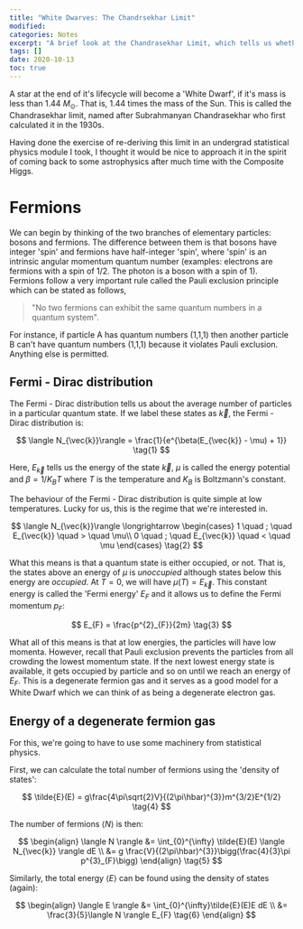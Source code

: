 ```yaml
---
title: "White Dwarves: The Chandrsekhar Limit"
modified:
categories: Notes
excerpt: "A brief look at the Chandrasekhar Limit, which tells us whether or not a star will turn out to be a White Dwarf."
tags: []
date: 2020-10-13
toc: true
---
```

A star at the end of it's lifecycle will become a 'White Dwarf', if it's mass is less than 1.44 $M_{\odot}$. That is, 1.44 times the mass of the Sun. This is called the Chandrasekhar limit, named after Subrahmanyan Chandrasekhar who first calculated it in the 1930s. 

Having done the exercise of re-deriving this limit in an undergrad statistical physics module I took, I thought it would be nice to approach it in the spirit of coming back to some astrophysics after much time with the Composite Higgs.

# Fermions
We can begin by thinking of the two branches of elementary particles: bosons and fermions. The difference between them is that bosons have integer 'spin' and fermions have half-integer 'spin', where 'spin' is an intrinsic angular momentum quantum number (examples: electrons are fermions with a spin of 1/2. The photon is a boson with a spin of 1). Fermions follow a very important rule called the Pauli exclusion principle which can be stated as follows,

> "No two fermions can exhibit the same quantum numbers in a quantum system".

For instance, if particle A has quantum numbers (1,1,1) then another particle B can't have quantum numbers (1,1,1) because it violates Pauli exclusion. Anything else is permitted.

## Fermi - Dirac distribution

The Fermi - Dirac distribution tells us about the average number of particles in a particular quantum state. If we label these states as $\vec{k}$, the Fermi - Dirac distribution is:

$$
    \langle N_{\vec{k}}\rangle = \frac{1}{e^{\beta(E_{\vec{k}} - \mu) + 1}} 
\tag{1} 
$$

Here, $E_{\vec{k}}$ tells us the energy of the state $\vec{k}$, $\mu$ is called the energy potential and $\beta = 1/K_{B}T$ where $T$ is the temperature and $K_{B}$ is Boltzmann's constant.

The behaviour of the Fermi - Dirac distribution is quite simple at low temperatures. Lucky for us, this is the regime that we're interested in.

$$
    \langle N_{\vec{k}}\rangle \longrightarrow 
    \begin{cases}
        1 \quad ; \quad E_{\vec{k}} \quad > \quad \mu\\
        0 \quad ; \quad E_{\vec{k}} \quad < \quad \mu
    \end{cases}
\tag{2}
$$

What this means is that a quantum state is either occupied, or not. That is, the states above an energy of $\mu$ is *unoccupied* although states below this energy are *occupied*. At $T = 0$, we will have $\mu(T) = E_{\vec{k}}$. This constant energy is called the 'Fermi energy' $E_{F}$ and it allows us to define the Fermi momentum $p_{F}$:

$$
    E_{F} = \frac{p^{2}_{F}}{2m}
\tag{3}
$$

What all of this means is that at low energies, the particles will have low momenta. However, recall that Pauli exclusion prevents the particles from all crowding the lowest momentum state. If the next lowest energy state is available, it gets occupied by particle and so on until we reach an energy of $E_{F}$. This is a degenerate fermion gas and it serves as a good model for a White Dwarf which we can think of as being a degenerate electron gas.

## Energy of a degenerate fermion gas

For this, we're going to have to use some machinery from statistical physics.

First, we can calculate the total number of fermions using the 'density of states':

$$
    \tilde{E}(E) = g\frac{4\pi\sqrt{2}V}{(2\pi\hbar)^{3}}m^{3/2}E^{1/2}
\tag{4}
$$

The number of fermions $\langle N \rangle$ is then:

$$  \begin{align}
    \langle N \rangle &= \int_{0}^{\infty} \tilde{E}(E) \langle N_{\vec{k}} \rangle dE \\
    &= g \frac{V}{(2\pi\hbar)^{3}}\bigg(\frac{4}{3}\pi p^{3}_{F}\bigg)
    \end{align}
\tag{5}
$$

Similarly, the total energy $\langle E \rangle$ can be found using the density of states (again):

$$
\begin{align}
\langle E \rangle &= \int_{0}^{\infty}\tilde{E}(E)E dE \\
&= \frac{3}{5}\langle N \rangle E_{F}
\tag{6}
\end{align}
$$
